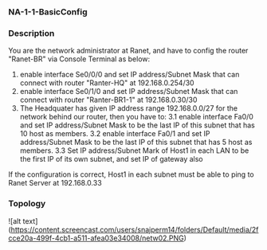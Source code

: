 ### NA-1-1-BasicConfig ###

### Description ###

You are the network administrator at Ranet, and 
have to config the router "Ranet-BR" via Console
Terminal as below:

1. enable interface Se0/0/0 and set IP address/Subnet Mask that can connect with router "Ranter-HQ" at 192.168.0.254/30
2. enable interface Se0/1/0 and set IP address/Subnet Mask that can connect with router "Ranter-BR1-1" at 192.168.0.30/30
3. The Headquater has given IP address range 192.168.0.0/27 for the network behind our router, then you have to:
3.1 enable interface Fa0/0 and set IP address/Subnet Mask to be the last IP of this subnet that has 10 host as members.
3.2 enable interface Fa0/1 and set IP address/Subnet Mask to be the last IP of this subnet that has 5 host as members.
3.3 Set IP address/Subnet Mark of Host1 in each LAN to be the first IP of its own subnet, and set IP of gateway also

If the configuration is correct, Host1 in each subnet must be able to ping to Ranet Server at 192.168.0.33

### Topology ###

![alt text] (https://content.screencast.com/users/snajperm14/folders/Default/media/2fcce20a-499f-4cb1-a511-afea03e34008/netw02.PNG)
